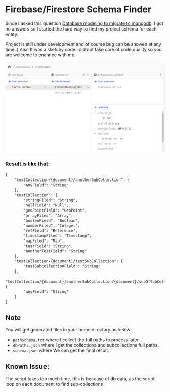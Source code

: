 # Firebase/Firestore Schema Finder
 Since I asked this question [Database modeling to migrate to mongodb](https://stackoverflow.com/questions/72815824/database-modeling-to-migrate-to-mongodb).
 I got no answers so I started the hard way to find my project schema for each entity.

 Project is still under development and of course bug can be showen at any time :)
 Also It was a sketchy code I did not take care of code quality so you are welcome to enahnce with me.

![Image](/static/img.png)

### Result is like that: 

```
{
    "testCollection/{document}/anotherSubCollection": {
        "anyField": "String"
    },
    "testCollection": {
        "stringFiled": "String",
        "nullField": "Null",
        "geoPointField": "GeoPoint",
        "arrayFiled": "Array",
        "boolenField": "Boolean",
        "numberFiled": "Integer",
        "refField": "Reference",
        "timestampFiled": "Timestamp",
        "mapFiled": "Map",
        "testField": "String",
        "anotherTestField": "String"
    },
    "testCollection/{document}/testSubCollection": {
        "testSubcollectionField": "String"
    },
    "testCollection/{document}/anotherSubCollection/{document}/subOfSubCollection": {
        "anyField": "String"
    }
}

```

## Note
You will get generated files in your home directory as below:
* `pathSchema.txt` where I collect the full paths to process later.
* `dbPaths.json` where I get the collectiona and subcollections full paths.
* `schema.json` where We can get the final result.

 ## Known Issue:
 The script takes too much time, this is becuase of db data, as the script loop on each document to find sub-collections 